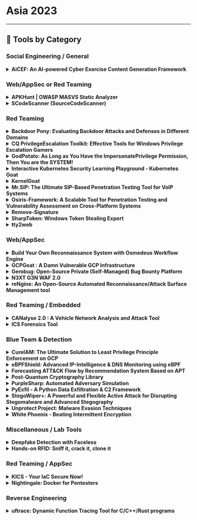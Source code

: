 # Asia 2023
---
## 🧠 Tools by Category
### Social Engineering / General

<details><summary><strong>AiCEF: An AI-powered Cyber Exercise Content Generation Framework</strong></summary>

![BH-ARSENAL](https://img.shields.io/badge/BH-ARSENAL-blue) ![Category: Social Engineering / General](https://img.shields.io/badge/Category:%20Social%20Engineering%20/%20General-pink) ![Constantinos Patsakis](https://img.shields.io/badge/Constantinos%20Patsakis-informational) ![Alexandros Zacharis](https://img.shields.io/badge/Alexandros%20Zacharis-informational) ![Razvan Gavrila](https://img.shields.io/badge/Razvan%20Gavrila-informational)

🔗 **Link:** [AiCEF: An AI-powered Cyber Exercise Content Generation Framework](#)  
📝 **Description:** The core idea of AiCEF, is to harness the intelligence that is available from online and MISP reports, as well as threat groups' activities, arsenal etc., from, e.g., MITRE, to create relevant and timely cybersecurity exercises. To this end, we have developed a specialised ontology called Cyber Exercise Scenario Ontology (CESO), which extends STIX [2]. The core idea is to map reports; both from online resources and MISP, via a common ontology to graphs. This way, we abstract the events from the reports in a machine-readable form. The produced graphs can be infused with additional intelligence, e.g. the threat actor profile from MITRE, also mapped in our ontology. While this may fill gaps that would be missing from a report, one can also manipulate the graph to create custom and unique models. Finally, we exploit transformer-based language models like GPT to convert the graph into text that can serve as the scenario of a cybersecurity exercise.
We have tested and validated AiCEF with a group of experts in cybersecurity exercises, and the results clearly show that AiCEF significantly augments the capabilities in creating timely and relevant cybersecurity exercises in terms of both quality and time.

</details>


### Web/AppSec or Red Teaming

<details><summary><strong>APKHunt | OWASP MASVS Static Analyzer</strong></summary>

![BH-ARSENAL](https://img.shields.io/badge/BH-ARSENAL-blue) ![Category: Web/AppSec or Red Teaming](https://img.shields.io/badge/Category:%20Web/AppSec%20or%20Red%20Teaming-blue) ![Sumit Kalaria](https://img.shields.io/badge/Sumit%20Kalaria-informational) ![Mrunal Chawda](https://img.shields.io/badge/Mrunal%20Chawda-informational)

🔗 **Link:** [APKHunt | OWASP MASVS Static Analyzer](https://github.com/Cyber-Buddy/APKHunt)  
📝 **Description:** APKHunt is a comprehensive static code analysis tool for Android apps that is based on the OWASP MASVAS framework. The OWASP MASVS (Mobile Application Security Verification Standard) is the industry standard for mobile app security. APKHunt is intended primarily for mobile app developers and security testers, but it can be used by anyone to identify and address potential security vulnerabilities in their code.

With APKHunt, mobile software architects or developers can conduct thorough code reviews to ensure the security and integrity of their mobile applications, while security testers can use the tool to confirm the completeness and consistency of their test results. Whether you're a developer looking to build secure apps or an infosec tester charged with ensuring their security, APKHunt can be an invaluable resource for your work.

Key features of APKHunt:
- Scan coverage: Covers most of the SAST (Static Application Security Testing) related test cases of the OWASP MASVS framework.
- Optimised scanning: Specific rules are designed to check for particular security sinks, resulting in an almost accurate scanning process.
- Low false-positive rate: Designed to pinpoint and highlight the exact location of potential vulnerabilities in the source code.
- Output format: Results are provided in a TXT file format for easy readability for end-users.

Current Limitation:
- Supporting OS/Language: Capable of scanning the source code of an android APK file and is only supported on Linux environments.

Upcoming Features:
- Scanning of multiple APK files at the same time
- More output format such as HTML
- Integration with third-party tools

</details>

<details><summary><strong>SCodeScanner (SourceCodeScanner)</strong></summary>

![BH-ARSENAL](https://img.shields.io/badge/BH-ARSENAL-blue) ![Category: Web/AppSec or Red Teaming](https://img.shields.io/badge/Category:%20Web/AppSec%20or%20Red%20Teaming-blue) ![Utkarsh Agrawal](https://img.shields.io/badge/Utkarsh%20Agrawal-informational)

🔗 **Link:** [SCodeScanner (SourceCodeScanner)](#)  
📝 **Description:** None

</details>


### Red Teaming

<details><summary><strong>Backdoor Pony: Evaluating Backdoor Attacks and Defenses in Different Domains</strong></summary>

![BH-ARSENAL](https://img.shields.io/badge/BH-ARSENAL-blue) ![Category: Red Teaming](https://img.shields.io/badge/Category:%20Red%20Teaming-red) ![Stefanos Koffas](https://img.shields.io/badge/Stefanos%20Koffas-informational)

🔗 **Link:** [Backdoor Pony: Evaluating Backdoor Attacks and Defenses in Different Domains](#)  
📝 **Description:** Outsourced training and crowdsourced datasets lead to a new threat for deep
learning models: the backdoor attack. In this attack, the adversary inserts a
secret functionality in a model, activated through malicious inputs. Backdoor
attacks represent an active research area due to diverse settings where they
represent a real threat. Still, there is no framework to evaluate existing
attacks and defenses in different domains. Only a few toolboxes have been
implemented, but most of them focus on computer vision and are difficult
to use. To bridge this gap, we present Backdoor Pony, a framework for
evaluating attacks and defenses in different domains through a user-friendly
GUI.

</details>

<details><summary><strong>CQ PrivilegeEscalation Toolkit: Effective Tools for Windows Privilege Escalation Gamers</strong></summary>

![BH-ARSENAL](https://img.shields.io/badge/BH-ARSENAL-blue) ![Category: Red Teaming](https://img.shields.io/badge/Category:%20Red%20Teaming-red) ![Paula Januszkiewicz](https://img.shields.io/badge/Paula%20Januszkiewicz-informational) ![Mike Jankowski-Lorek](https://img.shields.io/badge/Mike%20Jankowski-Lorek-informational)

🔗 **Link:** [CQ PrivilegeEscalation Toolkit: Effective Tools for Windows Privilege Escalation Gamers](#)  
📝 **Description:** CQURE PE Toolkit is focused on Windows Privilege Escalation tactics and techniques created to help to improve every privilege escalation game. This toolkit guides you through the process of exploiting a bug or design flaw in an operating system or software to gain elevated privileges to resources that are normally highly protected. Once you know what to look for and what to ignore, Privilege Escalation will become so much easier. This powerful toolkit is tremendously useful for those who are interested in penetration testing and professionals engaged in pen-testing who work in the areas of databases, systems, networks, or application administration.

</details>

<details><summary><strong>GodPotato: As Long as You Have the ImpersonatePrivilege Permission, Then You are the SYSTEM!</strong></summary>

![BH-ARSENAL](https://img.shields.io/badge/BH-ARSENAL-blue) ![Category: Red Teaming](https://img.shields.io/badge/Category:%20Red%20Teaming-red) ![yichen zhang](https://img.shields.io/badge/yichen%20zhang-informational) ![Linhong Cao](https://img.shields.io/badge/Linhong%20Cao-informational)

🔗 **Link:** [GodPotato: As Long as You Have the ImpersonatePrivilege Permission, Then You are the SYSTEM!](#)  
📝 **Description:** Based on the history of Potato privilege escalation for 6 years, from the beginning of RottenPotato to the end of JuicyPotatoNG, I discovered a new technology by researching DCOM, which enables privilege escalation in Windows 2012 - Windows 2022, now as long as you have "ImpersonatePrivilege" permission. Then you are "NT AUTHORITY\SYSTEM", usually WEB services and database services have "ImpersonatePrivilege" permissions.



Potato privilege escalation is usually used when we obtain WEB/database privileges. We can elevate a service user with low privileges to "NT AUTHORITY\SYSTEM" privileges.
However, the historical Potato has no way to run on the latest Windows system. When I was researching DCOM, I found a new method that can perform privilege escalation. There are some defects in rpcss when dealing with oxid, and rpcss is a service that must be opened by the system. , so it can run on almost any Windows OS, I named it GodPotato

</details>

<details><summary><strong>Interactive Kubernetes Security Learning Playground - Kubernetes Goat</strong></summary>

![BH-ARSENAL](https://img.shields.io/badge/BH-ARSENAL-blue) ![Category: Red Teaming](https://img.shields.io/badge/Category:%20Red%20Teaming-red) ![Madhu Akula](https://img.shields.io/badge/Madhu%20Akula-informational)

🔗 **Link:** [Interactive Kubernetes Security Learning Playground - Kubernetes Goat](https://github.com/madhuakula/kubernetes-goat)  
📝 **Description:** Kubernetes Goat is an interactive Kubernetes security learning playground. It has intentionally vulnerable by design scenarios to showcase the common misconfigurations, real-world vulnerabilities, and security issues in Kubernetes clusters, containers, and cloud native environments.

It's tough to learn and understand Kubernetes security safely, practically, and efficiently. So here we come to solve this problem not only for security researchers but also to showcase how we can leverage it for attackers, defenders, developers, DevOps teams, and anyone interested in learning Kubernetes security. We are also helping products & vendors to showcase their product or tool's effectiveness by using these playground scenarios and also help them to use this to educate their customers and organizations. This project is a place to share knowledge with the community in well-documented quality content in hands-on scenario approaches.

</details>

<details><summary><strong>KernelGoat</strong></summary>

![BH-ARSENAL](https://img.shields.io/badge/BH-ARSENAL-blue) ![Category: Red Teaming](https://img.shields.io/badge/Category:%20Red%20Teaming-red) ![Shivankar Madaan](https://img.shields.io/badge/Shivankar%20Madaan-informational)

🔗 **Link:** [KernelGoat](https://github.com/Rnalter/KernelGoat)  
📝 **Description:** "KernelGoat is a 'Vulnerable by Design' Linux kernel environment to learn and practice Kernel security issues"

</details>

<details><summary><strong>Mr.SIP: The Ultimate SIP-Based Penetration Testing Tool for VoIP Systems</strong></summary>

![BH-ARSENAL](https://img.shields.io/badge/BH-ARSENAL-blue) ![Category: Red Teaming](https://img.shields.io/badge/Category:%20Red%20Teaming-red) ![Ismail Melih Tas](https://img.shields.io/badge/Ismail%20Melih%20Tas-informational) ![Neslisah Topcu](https://img.shields.io/badge/Neslisah%20Topcu-informational)

🔗 **Link:** [Mr.SIP: The Ultimate SIP-Based Penetration Testing Tool for VoIP Systems](#)  
📝 **Description:** Mr.SIP is a cutting-edge penetration testing tool designed specifically for VoIP systems. It is the most advanced and comprehensive offensive security tool available in the market for VoIP systems. Developed to assist security experts and system administrators in assessing the security of their VoIP systems and evaluating potential risks, Mr.SIP Pro offers a wide range of features to aid in this process.

Mr.SIP Pro enables users to discover VoIP servers and active users on the network, intercept and manipulate call data, crack user passwords, and identify and report on security vulnerabilities, exploits, and misconfigurations. It also provides a framework for creating advanced, stateful attack scenarios, such as stateful TDoS (Telephony Denial of Service) attacks. Additionally, it allows users to test the server's protocol stack for undiscovered zero-day vulnerabilities by sending irregular messages. With Mr.SIP Pro, security experts and system administrators can have complete visibility and control over their VoIP systems, enabling them to proactively identify and mitigate potential threats.

</details>

<details><summary><strong>Osiris-Framework: A Scalable Tool for Penetration Testing and Vulnerability Assessment on Cross-Platform Systems</strong></summary>

![BH-ARSENAL](https://img.shields.io/badge/BH-ARSENAL-blue) ![Category: Red Teaming](https://img.shields.io/badge/Category:%20Red%20Teaming-red) ![Luis Eduardo Jacome Valencia](https://img.shields.io/badge/Luis%20Eduardo%20Jacome%20Valencia-informational) ![Samir Sanchez Garnica](https://img.shields.io/badge/Samir%20Sanchez%20Garnica-informational)

🔗 **Link:** [Osiris-Framework: A Scalable Tool for Penetration Testing and Vulnerability Assessment on Cross-Platform Systems](#)  
📝 **Description:** Abstract—Osiris-Framework V1.337 is an open-source project designed to assist security researchers in penetration testing and vulnerability assessment exercises through unique features such as 0-days and helpers, custom-made modules, and the ability to provide valuable information about vulnerabilities in a specific target. Additionally, the framework can be executed in multi-platform systems which allows security researchers to perform audits from geographically widespread locations.

</details>

<details><summary><strong>Remove-Signature</strong></summary>

![BH-ARSENAL](https://img.shields.io/badge/BH-ARSENAL-blue) ![Category: Red Teaming](https://img.shields.io/badge/Category:%20Red%20Teaming-red) ![Yuya Chudo](https://img.shields.io/badge/Yuya%20Chudo-informational)

🔗 **Link:** [Remove-Signature](#)  
📝 **Description:** Remove-Signature is a tool designed to automate the process of generating a payload that can bypass anti-virus detection.

During red team testing, red team operators often need to prepare a payload that will not be detected by anti-virus software in order to be successful. One way to do this is to identify where the signatures used by anti-virus software are located in the payload, and then modifies bytes of the locations so that the modified payload will not be detected as malicious. This process can be time-consuming.

Remove-Signature aims to automate this process by identifying the signatures in the payload, and modifying a single byte of the signatures location in a way that will bypass anti-virus detection, while still maintaining the functionality of the payload. The tool understands the PE file format and only makes modifications that will not affect the payload's functionality. Unlike other existing tools that can only identify signatures, Remove-Signature is able to automatically generate a modified payload that can evade anti-virus detection.

The use of Remove-Signature can help to reduce the workload of red team operators and allow them to focus on other aspects of the red team engagement.

</details>

<details><summary><strong>SharpToken: Windows Token Stealing Expert</strong></summary>

![BH-ARSENAL](https://img.shields.io/badge/BH-ARSENAL-blue) ![Category: Red Teaming](https://img.shields.io/badge/Category:%20Red%20Teaming-red) ![yichen zhang](https://img.shields.io/badge/yichen%20zhang-informational)

🔗 **Link:** [SharpToken: Windows Token Stealing Expert](#)  
📝 **Description:** During red team lateral movement, we often need to steal the permissions of other users. Under the defense of modern EDR, it is difficult for us to use Mimikatz to obtain other user permissions, and if the target user has no process alive, we have no way to use "OpenProcessToken" to steal Token.


SharpToken is a tool for exploiting Token leaks. It can find leaked Tokens from all processes in the system and use them. If you are a low-privileged service user, you can even use it to upgrade to "NT AUTHORITY\SYSTEM" privileges, and you can switch to the target user's desktop to do more without the target user's password. ..

</details>

<details><summary><strong>tty2web</strong></summary>

![BH-ARSENAL](https://img.shields.io/badge/BH-ARSENAL-blue) ![Category: Red Teaming](https://img.shields.io/badge/Category:%20Red%20Teaming-red) ![Vlatko Kosturjak](https://img.shields.io/badge/Vlatko%20Kosturjak-informational)

🔗 **Link:** [tty2web](https://github.com/kost/tty2web/blob/master/LICENSE)  
📝 **Description:** tty2web can take any console program and convert it into a web application. It provides a proper console for your shell needs directly inside your browser, which means programs like vim, mc, or any program that needs tty will work as expected by default. Features include support for both bind and reverse mode, which is useful for penetration testing and NAT traversal, bidirectional file transfer, reverse SOCKS 5 functionality by emulating the regeorg interface, and API support for executing commands (imagine having a RESTful interface to your operating system shell). It supports collaboration and sharing between teams, is multiplatform, and runs well on Unix/Linux-based OSs running container payloads. It is based on gotty but has been heavily improved for security and penetration tester needs.

</details>


### Web/AppSec

<details><summary><strong>Build Your Own Reconnaissance System with Osmedeus Workflow Engine</strong></summary>

![BH-ARSENAL](https://img.shields.io/badge/BH-ARSENAL-blue) ![Category: Web/AppSec](https://img.shields.io/badge/Category:%20Web/AppSec-blue) ![Ai Ho](https://img.shields.io/badge/Ai%20Ho-informational)

🔗 **Link:** [Build Your Own Reconnaissance System with Osmedeus Workflow Engine](https://github.com/j3ssie/osmedeus)  
📝 **Description:** Osmedeus is a is a workflow framework designed to perform reconnaissance, with a focus on identifying the attack surface and conducting security testing on the specified target, including vulnerability scanning, port scanning, and content discovery

</details>

<details><summary><strong>GCPGoat : A Damn Vulnerable GCP Infrastructure</strong></summary>

![BH-ARSENAL](https://img.shields.io/badge/BH-ARSENAL-blue) ![Category: Web/AppSec](https://img.shields.io/badge/Category:%20Web/AppSec-blue) ![Shantanu Kale](https://img.shields.io/badge/Shantanu%20Kale-informational) ![Rishappreet Singh Moonga](https://img.shields.io/badge/Rishappreet%20Singh%20Moonga-informational) ![Ravi Verma](https://img.shields.io/badge/Ravi%20Verma-informational) ![Govind Krishna](https://img.shields.io/badge/Govind%20Krishna-informational)

🔗 **Link:** [GCPGoat : A Damn Vulnerable GCP Infrastructure](#)  
📝 **Description:** GCPGoat is a vulnerable by design infrastructure on GCP featuring the latest released OWASP Top 10 web application security risks (2021) and other misconfiguration based on services such as IAM, Storage Bucket, Cloud Functions and Compute Engine. GCPGoat mimics real-world infrastructure but with added vulnerabilities. It features multiple escalation paths and is focused on a black-box approach.

</details>

<details><summary><strong>Gerobug: Open-Source Private (Self-Managed) Bug Bounty Platform</strong></summary>

![BH-ARSENAL](https://img.shields.io/badge/BH-ARSENAL-blue) ![Category: Web/AppSec](https://img.shields.io/badge/Category:%20Web/AppSec-blue) ![Billy Sudarsono](https://img.shields.io/badge/Billy%20Sudarsono-informational) ![Felix Alexander](https://img.shields.io/badge/Felix%20Alexander-informational) ![Jessica Geofanie Ganadhi](https://img.shields.io/badge/Jessica%20Geofanie%20Ganadhi-informational) ![Yohan Muliono](https://img.shields.io/badge/Yohan%20Muliono-informational)

🔗 **Link:** [Gerobug: Open-Source Private (Self-Managed) Bug Bounty Platform](#)  
📝 **Description:** Are you a company, planning to have your own bug bounty program, with minimum budget? We got you!

We are aware that some organizations have had difficulty establishing their own bug bounty program.
If you know what you're doing, using a third-party managed platform usually comes with a hefty price tag and increased security concerns.
However, creating your own independently run platform will take time and effort.

GEROBUG FEATURES:
Homepage
This should be the only page accessible by public, which contains Rules and Guidelines for your bug bounty program.

Email Parser
Bug Hunter will submit their findings by email, which Gerobug will parse, filter, and show them on dashboard.

Auto Reply and Notification
Bug Hunter's inquiries will be automatically replied and notified if there any updates on their report.
Company will also be notified via Slack if there any new report.

Report Management
Manage reports easily using a kanban model.

Report Filtering and Flagging
Reports from Bug Hunter will be filtered and flagged if there are duplicate indication.

Email Blacklisting
Gerobug can temporarily block and release emails that conducted spam activity

Auto Generate Certificate
We can generate certificate of appreciations for bug hunters so you don't have to ;)

Hall of Fame / Wall of fame / Leaderboard
Yeah we have it too

</details>

<details><summary><strong>N3XT G3N WAF 2.0</strong></summary>

![BH-ARSENAL](https://img.shields.io/badge/BH-ARSENAL-blue) ![Category: Web/AppSec](https://img.shields.io/badge/Category:%20Web/AppSec-blue) ![Pengfei Yu](https://img.shields.io/badge/Pengfei%20Yu-informational) ![Bosen Zhang](https://img.shields.io/badge/Bosen%20Zhang-informational)

🔗 **Link:** [N3XT G3N WAF 2.0](#)  
📝 **Description:** Previously, we introduced N3XT G3N WAF (NGWAF) 1.0 at BHUSA 2022. The novel WAF 3.0 tool that seeks to relieve complex and difficult WAF detection mechanism with detection utilising a Sequential Neural Network (SNN) and traps attackers through a custom honeypotted environment. These assets are all dockerised for scalability.

However, further experiments have proven that a SNN may not be the most optimal when it comes down to contextualised defence as it processes information in a step by step and sequential manner. It gets relatively cumbersome and ineffective detecting chained or contexualised attacks. Both of which are extremely common in today's attacks.

Thus, we took another approach by swapping out our "brains". We revamped the SNN and went with a Recurrent Neural Network (RNN). The RNN is a much better choice for contextualised defense as the output of each layer is fed back as the input of the same layer. Thus, this allows the network to maintain a "memory" of the data it has processed. Our latest model is a RNN with a bi-directional LSTM module, it has an accuracy of 0.995 and a f1 score of 0.993.

We have also upgraded NGWAF's scalability in model deployment, model maintenance and the overall detection pipeline. This is all done with cloudifying the operations of the entire Machine Learning detection module. As compared to version 1.0 where users have to install and run the entire framework on their local system, NGWAF 2.0 has employed Infrastructure-as-Code (IaC) scripts, which auto-deploys the machine learning model's training & maintenance pipeline onto AWS resources (Sagemaker). The detection module has also been shifted from local deployment to AWS Sagemaker where we are able to standardise the hardware utilised for the ML model. This also allows further decoupling of the detection module from the rest of the system and allow for greater customisability.

BHUSA 2022 - Version 01: (https://www.blackhat.com/us-22/arsenal/schedule/index.html#nxt-gn-waf-ml-based-waf-with-retraining-and-detainment-through-honeypots-26609)

</details>

<details><summary><strong>reNgine: An Open-Source Automated Reconnaissance/Attack Surface Management tool</strong></summary>

![BH-ARSENAL](https://img.shields.io/badge/BH-ARSENAL-blue) ![Category: Web/AppSec](https://img.shields.io/badge/Category:%20Web/AppSec-blue) ![Yogesh Ojha](https://img.shields.io/badge/Yogesh%20Ojha-informational)

🔗 **Link:** [reNgine: An Open-Source Automated Reconnaissance/Attack Surface Management tool](#)  
📝 **Description:** None

</details>


### Red Teaming / Embedded

<details><summary><strong>CANalyse 2.0 : A Vehicle Network Analysis and Attack Tool</strong></summary>

![BH-ARSENAL](https://img.shields.io/badge/BH-ARSENAL-blue) ![Category: Red Teaming / Embedded](https://img.shields.io/badge/Category:%20Red%20Teaming%20/%20Embedded-purple) ![Kartheek Lade](https://img.shields.io/badge/Kartheek%20Lade-informational)

🔗 **Link:** [CANalyse 2.0 : A Vehicle Network Analysis and Attack Tool](https://github.com/canalyse/CANalyse-2.0)  
📝 **Description:** CANalyse is a software tool built to analyse the log files in a creative powerful way to find out unique data sets automatically and inject the refined payload back into vehicle network. It can also connect to simple interfaces such as Telegram for remote control. Basically, while using this tool you can provide your bot-ID and be able to use the tool's inbuilt IDE over the internet through telegram.

CANalyse uses python-can library to sniff vehicle network packets and analyse the gathered information and uses the analysed information to command & control certain functions of the vehicle. CANalyse can be installed inside a raspberry-PI, to exploit the vehicle through a telegram bot by recording and analysing the vehicle network.

</details>

<details><summary><strong>ICS Forensics Tool</strong></summary>

![BH-ARSENAL](https://img.shields.io/badge/BH-ARSENAL-blue) ![Category: Red Teaming / Embedded](https://img.shields.io/badge/Category:%20Red%20Teaming%20/%20Embedded-purple) ![Ori Perez](https://img.shields.io/badge/Ori%20Perez-informational) ![yogev shitrit](https://img.shields.io/badge/yogev%20shitrit-informational)

🔗 **Link:** [ICS Forensics Tool](#)  
📝 **Description:** ICS Forensics Tools is an open source forensic toolkit for analyzing Industrial PLC metadata and project files. Microsoft ICS Forensics Tools enables investigators to identify suspicious artifacts on ICS environment for detection of compromised devices during incident response or manual check. ICS Forensics Tools is open source, which allows investigators to verify the actions of the tool or customize it to specific needs, currently support Siemens S7.

</details>


### Blue Team & Detection

<details><summary><strong>CureIAM: The Ultimate Solution to Least Privilege Principle Enforcement on GCP</strong></summary>

![BH-ARSENAL](https://img.shields.io/badge/BH-ARSENAL-blue) ![Category: Blue Team & Detection](https://img.shields.io/badge/Category:%20Blue%20Team%20&%20Detection-cyan) ![Kenny Gotama](https://img.shields.io/badge/Kenny%20Gotama-informational) ![Rohit Sehgal](https://img.shields.io/badge/Rohit%20Sehgal-informational)

🔗 **Link:** [CureIAM: The Ultimate Solution to Least Privilege Principle Enforcement on GCP](#)  
📝 **Description:** CureIAM is an easy-to-use, reliable, and performant engine that enables DevOps and security teams to quickly clean up over-permissioned IAM accounts on GCP infrastructure. By leveraging GCP IAM Recommender APIs and the Cloudmarker framework, CureIAM automatically enforces least privilege principle on a daily basis, and helps to ensure that only the necessary permissions are granted to GCP accounts.

Key Features

- Config driven workflow for easy customization
- Scalable and production-grade design
- Embedded scheduling for daily enforcement
- Plugin-driven architecture for additional functionality
- Track actionable insights and records actions for audit purposes
- Scoring and enforcement of recommendations to ensure safety and security

</details>

<details><summary><strong>eBPFShield: Advanced IP-Intelligence & DNS Monitoring using eBPF</strong></summary>

![BH-ARSENAL](https://img.shields.io/badge/BH-ARSENAL-blue) ![Category: Blue Team & Detection](https://img.shields.io/badge/Category:%20Blue%20Team%20&%20Detection-cyan) ![Sagar Bhure](https://img.shields.io/badge/Sagar%20Bhure-informational)

🔗 **Link:** [eBPFShield: Advanced IP-Intelligence & DNS Monitoring using eBPF](https://github.com/sagarbhure/eBPFShield)  
📝 **Description:** eBPFShield is a powerful security tool that utilizes eBPF and Python to provide real-time IP-Intelligence and DNS monitoring. By executing in kernel space, eBPFShield avoids costly context switches, making it a high-performance solution for detecting and preventing malicious behavior on your network. The tool offers efficient monitoring of outbound connections and comparison with threat intelligence feeds, making it an effective solution for identifying and mitigating potential threats. The tool includes features such as DNS monitoring, IP-Intelligence, and the ability to pull down public threat feeds.

Additionally, it includes a roadmap for future developments such as support for IPv6, automated IP reputation analysis using Machine Learning algorithms, and integration with popular SIEM systems for centralized monitoring and alerting.

eBPFShield is especially useful for companies and organizations that handle sensitive information and need to ensure the security of their networks. It's an efficient solution to monitor and protect servers from potential threats and it can help to prevent data breaches and other cyber attacks.

</details>

<details><summary><strong>Forecasting ATT&CK Flow by Recommendation System Based on APT</strong></summary>

![BH-ARSENAL](https://img.shields.io/badge/BH-ARSENAL-blue) ![Category: Blue Team & Detection](https://img.shields.io/badge/Category:%20Blue%20Team%20&%20Detection-cyan) ![Masaki Kuwano](https://img.shields.io/badge/Masaki%20Kuwano-informational) ![Koki Watarai](https://img.shields.io/badge/Koki%20Watarai-informational) ![Takuho Mitsunaga](https://img.shields.io/badge/Takuho%20Mitsunaga-informational)

🔗 **Link:** [Forecasting ATT&CK Flow by Recommendation System Based on APT](#)  
📝 **Description:** Our tool is to forecast undetected ATT&CK techniques based on collaborative filtering and graph databases.
PCs and servers are generating massive logs daily, on the other hand, SOCs analysts are required to detect and respond quickly to cyber-attacks. However, it will take a lot of time to detect cyber-attacks if SOC analysts do not have clues. Conventional log analysis tools such as SIEM can detect attacks but cannot predict the next attack from the information already obtained. Recommendation systems often used in e-commerce sites can predict future purchasing behavior by analyzing the user's purchase history. Replacing with ATT&CK, each attacker group can be considered a user, and techniques attackers use can be regarded as a user's purchase history.
Using this tool, the logs are mapped to ATT&CK techniques by uploading log files to create a technique usage history of the attacker (adversary) currently conducting an ongoing attack. The adversary's technique usage history and past APT attack data are used for collaborative filtering to predict which techniques the adversary may use in the future. This visualization is　displayed together with the ATT&CK tactic, enabling you to see the attack flow in stages of progression. In addition, search queries of SIEM associated with forecasted ATT&CK technique are outputted. SOC analysts can consider attacks quickly and comprehensively by using queries.
The source code of this tool and an example analysis will be shown on GitHub. It is available as a web application.

</details>

<details><summary><strong>Post-Quantum Cryptography Library</strong></summary>

![BH-ARSENAL](https://img.shields.io/badge/BH-ARSENAL-blue) ![Category: Blue Team & Detection](https://img.shields.io/badge/Category:%20Blue%20Team%20&%20Detection-cyan) ![Sagar Bhure](https://img.shields.io/badge/Sagar%20Bhure-informational) ![Shain Singh](https://img.shields.io/badge/Shain%20Singh-informational)

🔗 **Link:** [Post-Quantum Cryptography Library](#)  
📝 **Description:** This library provides a convenient way for developers to integrate post-quantum cryptography into their applications, helping to protect sensitive information from potential quantum computing attacks. We present f5oqs_sdk, a Python 3 library that wraps the liboqs C library, which is part of the Open Quantum Safe (OQS) project. The OQS project aims to develop and prototype quantum-resistant cryptography. The f5oqs_sdk offers a unified API for post-quantum key encapsulation and digital signature schemes, as well as a collection of open-source implementations of post-quantum cryptography algorithms. It also provides support for alternative RNGs through the randombytes[] functions. The library is available on PyPI and can be easily installed with pip. The paper provides a brief overview of the installation process and usage of the library, along with examples of how to use the API.

f5oqs_sdk is a powerful tool for developers who want to integrate post-quantum cryptography into their applications. It provides a unified and easy-to-use API for implementing quantum-resistant cryptography, helping to protect sensitive information from potential quantum computing attacks.

</details>

<details><summary><strong>PurpleSharp: Automated Adversary Simulation</strong></summary>

![BH-ARSENAL](https://img.shields.io/badge/BH-ARSENAL-blue) ![Category: Blue Team & Detection](https://img.shields.io/badge/Category:%20Blue%20Team%20&%20Detection-cyan) ![Mauricio Velazco](https://img.shields.io/badge/Mauricio%20Velazco-informational)

🔗 **Link:** [PurpleSharp: Automated Adversary Simulation](#)  
📝 **Description:** None

</details>

<details><summary><strong>PyExfil - A Python Data Exfiltration & C2 Framework</strong></summary>

![BH-ARSENAL](https://img.shields.io/badge/BH-ARSENAL-blue) ![Category: Blue Team & Detection](https://img.shields.io/badge/Category:%20Blue%20Team%20&%20Detection-cyan) ![Yuval Nativ](https://img.shields.io/badge/Yuval%20Nativ-informational)

🔗 **Link:** [PyExfil - A Python Data Exfiltration & C2 Framework](#)  
📝 **Description:** PyExfil is a python data exfiltration package. It is currently an open source package allowing everyone to download, use and edit the code. It has several modules classified in 4 types of data exfiltration purposes. It is designed to enable Security personnel to test their Data Leakage Prevention mechanisms by attempting to leak various types of data and examine alerting and prevention mechanisms employed in their infrastructure.

</details>

<details><summary><strong>StegoWiper+: A Powerful and Flexible Active Attack for Disrupting Stegomalware and Advanced Stegography</strong></summary>

![BH-ARSENAL](https://img.shields.io/badge/BH-ARSENAL-blue) ![Category: Blue Team & Detection](https://img.shields.io/badge/Category:%20Blue%20Team%20&%20Detection-cyan) ![Alfonso Muñoz](https://img.shields.io/badge/Alfonso%20Muñoz-informational) ![Manuel Urueña](https://img.shields.io/badge/Manuel%20Urueña-informational)

🔗 **Link:** [StegoWiper+: A Powerful and Flexible Active Attack for Disrupting Stegomalware and Advanced Stegography](https://github.com/mindcrypt/stegowiper)  
📝 **Description:** Over the last 10 years, many threat groups have employed stegomalware or other steganography-based techniques to attack organizations from all sectors and in all regions of the world. Some examples are: APT15/Vixen Panda, APT23/Tropic Trooper, APT29/Cozy Bear, APT32/OceanLotus, APT34/OilRig, APT37/ScarCruft, APT38/Lazarus Group, Duqu Group, Turla, Vawtrack, Powload, Lokibot, Ursnif, IceID, etc.Our research shows that most groups are employing very simple techniques (at least from an academic perspective) and known tools to circumvent perimeter defenses, although more advanced groups are also using steganography to hide C&C communication and data exfiltration. We argue that this lack of sophistication is not due to the lack of knowledge in steganography (some APTs have already experimented with advanced algorithms) but simply because organizations are not able to defend themselves, even against the simplest steganography techniques.

During the demonstration we will show the practical limitations of applying existing automated steganalysis techniques for companies that want to prevent infections or information theft by these threat actors. For this reason, we have created stegoWiper, a tool to blindly disrupt any image-based stegomalware, attacking the weakest point of all steganography algorithms: their robustness. We'll show that it is capable of disrupting all steganography techniques and tools (Invoke-PSImage, F5, Steghide, openstego, ...) employed nowadays. In fact, the more sophisticated a steganography technique is, the more disruption stegoWiper produces. Moreover, our active attack allows us to disrupt any steganography payload from all the images exchanged by an organization by means of a web proxy ICAP (Internet Content Adaptation Protocol) service, in real time and without having to identify which images contain hidden data first.

After our presentation at BlackHat USA 2022 Arsenal we have been working on supporting, disrupting, state-of-the-art advanced algorithms available in the academic literature, based on matrix encryption, wet-papers, etc. (e.g. Hill, J-Uniward, Hugo). Especially we have paid attention to the YASS algorithm (https://pboueke.github.io/CryptoStego/) resistant to numerous active attacks and commercial CDR-type software. Finally our tool is able to defeat them.

</details>

<details><summary><strong>Unprotect Project: Malware Evasion Techniques</strong></summary>

![BH-ARSENAL](https://img.shields.io/badge/BH-ARSENAL-blue) ![Category: Blue Team & Detection](https://img.shields.io/badge/Category:%20Blue%20Team%20&%20Detection-cyan) ![Thomas Roccia](https://img.shields.io/badge/Thomas%20Roccia-informational)

🔗 **Link:** [Unprotect Project: Malware Evasion Techniques](https://github.com/fr0gger)  
📝 **Description:** Malware evasion consists of techniques used by malware to bypass security in place, circumvent automated and static analysis as well as avoiding detection and harden reverse engineering. There is a broad specter of techniques that can be used. In this talk we will review the history of malware evasion techniques, understand the latest trends currently used by threat actors and bolster your security analysis skills by getting more knowledge about evasion mechanisms.

We will present the latest major update of the Unprotect Project an open-source documentation about malware evasion techniques. The goal will be to present the project and see how we can leverage it for use cases, including threat intelligence, malware analysis, strengthen security, train people, and extend the Mitre ATT&CK matrix. Over the years it has become a well renowned place for security researchers. During this talk we will review some of the most important update.

This presentation can benefit both Blue and Red Team as it will provide knowledge and information on how malware can bypass your security in place and stay under the radar. You will learn about the intrinsic mechanisms used by attackers to compromise you without you even realizing it!

</details>

<details><summary><strong>White Phoenix - Beating Intermittent Encryption</strong></summary>

![BH-ARSENAL](https://img.shields.io/badge/BH-ARSENAL-blue) ![Category: Blue Team & Detection](https://img.shields.io/badge/Category:%20Blue%20Team%20&%20Detection-cyan) ![Ari Novick](https://img.shields.io/badge/Ari%20Novick-informational) ![Amir Landau](https://img.shields.io/badge/Amir%20Landau-informational)

🔗 **Link:** [White Phoenix - Beating Intermittent Encryption](https://github.com/mittidesai/Stock-Market-Prediction/blob/master/120_clusters)  
📝 **Description:** Intermittent Encryption (aka Partial Encryption) is a new trend in the world of ransomware. It's been adopted by many notorious groups such as BlackCat Ransomware, Play Ransomware and more. Altogether, the groups using intermittent encryption have successfully targeted hundreds of organizations in 2022 alone. However, even though intermittent encryption has its advantages, it leaves much of the content of targeted files unencrypted. In this talk, we will demonstrate a tool that uses this limitation to recover valuable data, such as text and images from documents encrypted by these groups, allowing the victims to recover some of their lost data.

</details>


### Miscellaneous / Lab Tools

<details><summary><strong>Deepfake Detection with Faceless</strong></summary>

![BH-ARSENAL](https://img.shields.io/badge/BH-ARSENAL-blue) ![Category: Miscellaneous / Lab Tools](https://img.shields.io/badge/Category:%20Miscellaneous%20/%20Lab%20Tools-gray) ![Manh Pham](https://img.shields.io/badge/Manh%20Pham-informational) ![Dong Duong](https://img.shields.io/badge/Dong%20Duong-informational)

🔗 **Link:** [Deepfake Detection with Faceless](#)  
📝 **Description:** None

</details>

<details><summary><strong>Hands-on RFID: Sniff it, crack it, clone it</strong></summary>

![BH-ARSENAL](https://img.shields.io/badge/BH-ARSENAL-blue) ![Category: Miscellaneous / Lab Tools](https://img.shields.io/badge/Category:%20Miscellaneous%20/%20Lab%20Tools-gray) ![Kelvin Wong](https://img.shields.io/badge/Kelvin%20Wong-informational) ![Dennis Goh](https://img.shields.io/badge/Dennis%20Goh-informational)

🔗 **Link:** [Hands-on RFID: Sniff it, crack it, clone it](#)  
📝 **Description:** None

</details>


### Red Teaming / AppSec

<details><summary><strong>KICS - Your IaC Secure Now!</strong></summary>

![BH-ARSENAL](https://img.shields.io/badge/BH-ARSENAL-blue) ![Category: Red Teaming / AppSec](https://img.shields.io/badge/Category:%20Red%20Teaming%20/%20AppSec-red) ![Nuno Oliveira](https://img.shields.io/badge/Nuno%20Oliveira-informational) ![Joao Reigota](https://img.shields.io/badge/Joao%20Reigota-informational)

🔗 **Link:** [KICS - Your IaC Secure Now!](#)  
📝 **Description:** KICS stands for Keeping Infrastructure as Code Secure. It is open source and is a must-have for any cloud native project to find security vulnerabilities, compliance issues, and infrastructure misconfigurations early in the development cycle of the underlying infrastructure-as-code (IaC).

KICS supports about 20 different technologies including Terraform, Cloudformation, Kubernetes, Docker, over several cloud providers like AWS, Microsoft Azure or Google Cloud. It is the only open-source project that has achieved any Center for Internet Security (CIS) certification.

KICS is fully customizable and extensible by the addition of rules for new vulnerabilities. It is available as a Docker image, and is paired in multiple platforms to leverage its integration on the development life-cycle and the DevSecOps mentality of its users. Gitlab has chosen KICS as its default IaC scanner; it is also available in ArgoHub, as a hook in TerraformCloud or as a Github Action for Github workflows.

One of the most recent features of KICS is auto remediation. With this feature KICS goes full cycle in preventing vulnerable code from going into production by scanning the code, exposing the issues, and automatically remediating them. Such a feature is both available from the CLI interface, or via a plugin for the Visual Studio Code editor, where we bring together auto-remediation and real-time scanning. As the developer writes IaC scripts, KICS automatically looks for vulnerabilities, proposes fixes and remediates them. By the time the IaC scripts are finished, developers are rest assured that it is safe to go into production. This is shift-left security brought to its splendor.

</details>

<details><summary><strong>Nightingale: Docker for Pentesters</strong></summary>

![BH-ARSENAL](https://img.shields.io/badge/BH-ARSENAL-blue) ![Category: Red Teaming / AppSec](https://img.shields.io/badge/Category:%20Red%20Teaming%20/%20AppSec-red) ![Raja Nagori](https://img.shields.io/badge/Raja%20Nagori-informational)

🔗 **Link:** [Nightingale: Docker for Pentesters](https://github.com/RAJANAGORI/Nightingale)  
📝 **Description:** Have you ever been encounter where you configured the security virtual envieonment in the virtualbox and after someday the VM got crashed. All your configuration, tool setup, important information about the taget, POC's and what not, all will be gone and you can't recover the same.

With the same problem, I created the Nightingale based on the docker technology which provides you the exact security environment where you can expreicne the tools which a pentesters required at the time of pentesting. Adding to this, you no need to worry about your data, configuration and all other important. Nightingale will automatically restore the configuration once the new container will be up.

</details>


### Reverse Engineering

<details><summary><strong>uftrace: Dynamic Function Tracing Tool for C/C++/Rust programs</strong></summary>

![BH-ARSENAL](https://img.shields.io/badge/BH-ARSENAL-blue) ![Category: Reverse Engineering](https://img.shields.io/badge/Category:%20Reverse%20Engineering-orange) ![Kim MinJeong](https://img.shields.io/badge/Kim%20MinJeong-informational) ![Honggyu Kim](https://img.shields.io/badge/Honggyu%20Kim-informational)

🔗 **Link:** [uftrace: Dynamic Function Tracing Tool for C/C++/Rust programs](#)  
📝 **Description:** uftrace is a function tracing tool that helps in the analysis of C/C++/Rust programs. It hooks into the entry and exit of each function, recording timestamps as well as the function's arguments and return values. uftrace is capable of tracing both user and kernel functions, as well as library functions and system events providing an integrated execution flow in a single timeline.

Initially, uftrace only supported function tracing with compiler support. However, it now allows users to trace function calls without recompilation by analyzing instructions in each function prologue and dynamically and selectively patching those instructions.

Users can also write and run scripts for each function entry and exit using python/luajit APIs to create custom tools for their specific purposes.

uftrace offers various filters to reduce the amount of trace data and provides visualization using Chrome trace viewer and flame graphs, allowing for a big picture view of the execution flow.

uftrace was open sourced in 2016 and has been developed at https://github.com/namhyung/uftrace.

</details>

